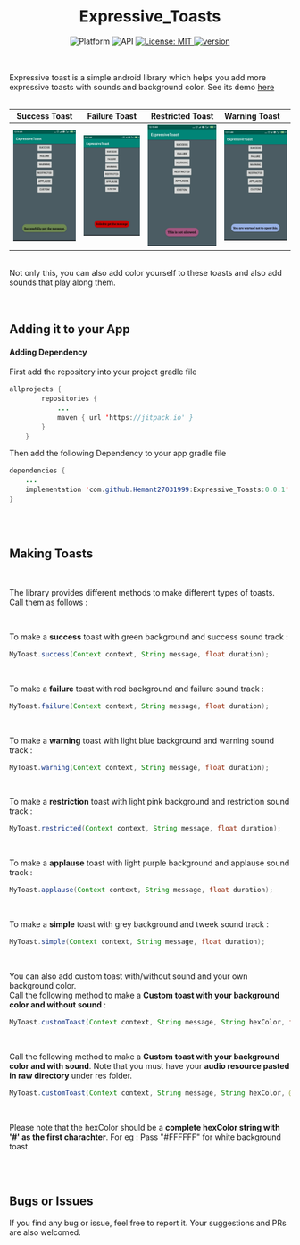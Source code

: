 <div align="center">
<h1> Expressive_Toasts </h1>
	<img src="https://img.shields.io/badge/platform-Android-brightgreen.svg" alt="Platform" />
  <img src="https://img.shields.io/badge/API-21%2B-blue.svg" alt="API" /> 
	<a href="https://opensource.org/licenses/MIT">
    <img src="https://img.shields.io/badge/License-MIT-red.svg"
      alt="License: MIT" />
  </a>
	<a href="https://jitpack.io/#Hemant27031999/Expressive_Toasts"><img src="https://img.shields.io/badge/jitpack-0.0.1-yellow" alt="version" /></a>
</div>

</br>
</br>

Expressive toast is a simple android library which helps you add more expressive toasts with sounds and background color. See its demo [here](https://drive.google.com/open?id=17nVxHlU7tEfOECOu2QSW1LYNUtZs9os0)
</br>
</br>

Success Toast             |  Failure Toast          |  Restricted Toast      |   Warning Toast        
:-------------------------:|:-------------------------:|:-------------------------:|:-------------------------
![](https://github.com/Hemant27031999/Expressive_Toasts/blob/master/gallery/success.jpeg)  |  ![](https://github.com/Hemant27031999/Expressive_Toasts/blob/master/gallery/failure.jpeg) |  ![](https://github.com/Hemant27031999/Expressive_Toasts/blob/master/gallery/restricted.jpeg) |  ![](https://github.com/Hemant27031999/Expressive_Toasts/blob/master/gallery/warned.jpeg)

</br>
Not only this, you can also add color yourself to these toasts and also add sounds that play along them.
</br>
</br>
</br>

## Adding it to your App


#### Adding Dependency
First add the repository into your project gradle file

```java
allprojects {
		repositories {
			...
			maven { url 'https://jitpack.io' }
		}
	}
```
Then add the following Dependency to your app gradle file

```java
dependencies {
    ...
    implementation 'com.github.Hemant27031999:Expressive_Toasts:0.0.1'
}
```
</br>
</br>

## Making Toasts

</br>

The library provides different methods to make different types of toasts. Call them as follows : 

</br>

To make a **success** toast with green background and success sound track :

```java
MyToast.success(Context context, String message, float duration);
```

</br>

To make a **failure** toast with red background and failure sound track :

```java
MyToast.failure(Context context, String message, float duration);
```

</br>

To make a **warning** toast with light blue background and warning sound track :

```java
MyToast.warning(Context context, String message, float duration);
```

</br>

To make a **restriction** toast with light pink background and restriction sound track :

```java
MyToast.restricted(Context context, String message, float duration);
```

</br>

To make a **applause** toast with light purple background and applause sound track :

```java
MyToast.applause(Context context, String message, float duration);
```

</br>

To make a **simple** toast with grey background and tweek sound track :

```java
MyToast.simple(Context context, String message, float duration);
```

</br>

You can also add custom toast with/without sound and your own background color.
</br>
Call the following method to make a **Custom toast with your background color and without sound** :

```java
MyToast.customToast(Context context, String message, String hexColor, float duration);
```

</br>

Call the following method to make a **Custom toast with your background color and with sound**. Note that you must have your **audio resource pasted in raw directory** under res folder.

```java
MyToast.customToast(Context context, String message, String hexColor, @RawRes int resId, float duration);
```

</br>

Please note that the hexColor should be a **complete hexColor string with '#' as the first charachter**. For eg : Pass "#FFFFFF" for white background toast.

</br>
</br>


## Bugs or Issues
If you find any bug or issue, feel free to report it. Your suggestions and PRs are also welcomed. 
